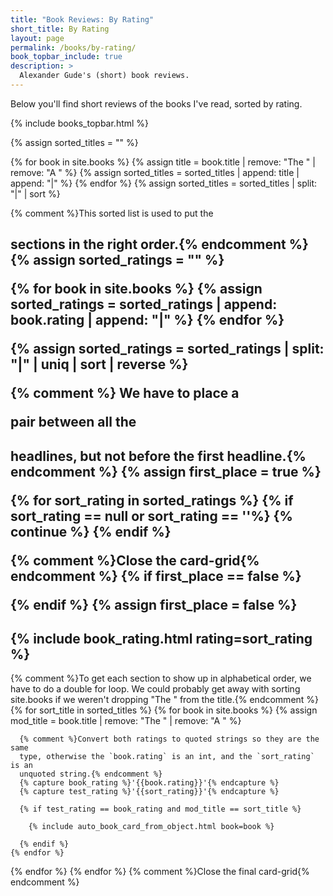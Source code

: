 ```yaml
---
title: "Book Reviews: By Rating"
short_title: By Rating
layout: page
permalink: /books/by-rating/
book_topbar_include: true
description: >
  Alexander Gude's (short) book reviews.
---
```


Below you'll find short reviews of the books I've read, sorted by rating.

{% include books_topbar.html %}

{% assign sorted_titles = "" %}

{% for book in site.books %}
  {% assign title = book.title | remove: "The " | remove: "A " %}
  {% assign sorted_titles = sorted_titles | append: title | append: "|" %}
{% endfor %}
{% assign sorted_titles = sorted_titles | split: "|" | sort %}

{% comment %}This sorted list is used to put the <h2> sections in the right
order.{% endcomment %}
{% assign sorted_ratings = "" %}

{% for book in site.books %}
  {% assign sorted_ratings = sorted_ratings | append: book.rating | append: "|" %}
{% endfor %}

{% assign sorted_ratings = sorted_ratings | split: "|" | uniq | sort | reverse %}

{% comment %} We have to place a <div></div> pair between all the <h2>
headlines, but not before the first headline.{% endcomment %}
{% assign first_place = true %}

{% for sort_rating in sorted_ratings %}
  {% if sort_rating == null or sort_rating == ''%}
    {% continue %}
  {% endif %}

  {% comment %}Close the card-grid{% endcomment %}
  {% if first_place == false %}
</div>
  {% endif %}
  {% assign first_place = false %}

  <h2 class="book-list-headline">{% include book_rating.html rating=sort_rating %}</h2>
<div class="card-grid">

  {% comment %}To get each section to show up in alphabetical order, we have
  to do a double for loop. We could probably get away with sorting site.books
  if we weren't dropping "The " from the title.{% endcomment %}
  {% for sort_title in sorted_titles %}
    {% for book in site.books %}
      {% assign mod_title = book.title | remove: "The " | remove: "A " %}

      {% comment %}Convert both ratings to quoted strings so they are the same
      type, otherwise the `book.rating` is an int, and the `sort_rating` is an
      unquoted string.{% endcomment %}
      {% capture book_rating %}'{{book.rating}}'{% endcapture %}
      {% capture test_rating %}'{{sort_rating}}'{% endcapture %}

      {% if test_rating == book_rating and mod_title == sort_title %}

        {% include auto_book_card_from_object.html book=book %}

      {% endif %}
    {% endfor %}
  {% endfor %}
{% endfor %}
{% comment %}Close the final card-grid{% endcomment %}
</div>
